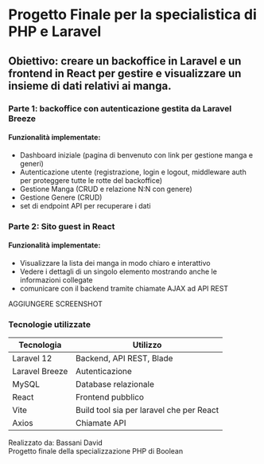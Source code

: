 # Progetto Finale per la specialistica di PHP e Laravel

## Obiettivo: creare un backoffice in Laravel e un frontend in React per gestire e visualizzare un insieme di dati relativi ai manga.

### Parte 1: backoffice con autenticazione gestita da Laravel Breeze

#### Funzionalità implementate:

- Dashboard iniziale (pagina di benvenuto con link per gestione manga e generi)
- Autenticazione utente (registrazione, login e logout, middleware auth per proteggere tutte le rotte del backoffice)
- Gestione Manga (CRUD e relazione N:N con genere)
- Gestione Genere (CRUD)
- set di endpoint API per recuperare i dati

### Parte 2: Sito guest in React

#### Funzionalità implementate:

- Visualizzare la lista dei manga in modo chiaro e interattivo
- Vedere i dettagli di un singolo elemento mostrando anche le informazioni collegate
- comunicare con il backend tramite chiamate AJAX ad API REST

AGGIUNGERE SCREENSHOT

### Tecnologie utilizzate

| Tecnologia     | Utilizzo                                 |
| -------------- | ---------------------------------------- |
| Laravel 12     | Backend, API REST, Blade                 |
| Laravel Breeze | Autenticazione                           |
| MySQL          | Database relazionale                     |
| React          | Frontend pubblico                        |
| Vite           | Build tool sia per laravel che per React |
| Axios          | Chiamate API                             |

Realizzato da: Bassani David  
Progetto finale della specializzazione PHP di Boolean
